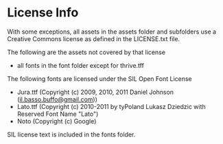 License Info
============

With some exceptions, all assets in the assets folder
and subfolders use a Creative Commons license as defined
in the LICENSE.txt file.

The following are the assets not covered by that license

- all fonts in the font folder except for thrive.tff

The following fonts are licensed under the SIL Open Font License

- Jura.ttf (Copyright (c) 2009, 2010, 2011 Daniel Johnson (<il.basso.buffo@gmail.com>))
- Lato.ttf (Copyright (c) 2010-2011 by tyPoland Lukasz Dziedzic with Reserved Font Name "Lato")
- Noto (Copyright (c) Google)

SIL license text is included in the fonts folder.
